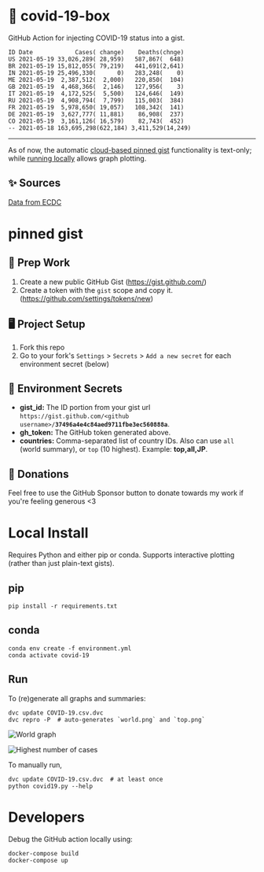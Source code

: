 # 🏥 covid-19-box

GitHub Action for injecting COVID-19 status into a gist.

```
ID Date            Cases( change)    Deaths(chnge)
US 2021-05-19 33,026,289( 28,959)   587,867(  648)
BR 2021-05-19 15,812,055( 79,219)   441,691(2,641)
IN 2021-05-19 25,496,330(      0)   283,248(    0)
ME 2021-05-19  2,387,512(  2,000)   220,850(  104)
GB 2021-05-19  4,468,366(  2,146)   127,956(    3)
IT 2021-05-19  4,172,525(  5,500)   124,646(  149)
RU 2021-05-19  4,908,794(  7,799)   115,003(  384)
FR 2021-05-19  5,978,650( 19,057)   108,342(  141)
DE 2021-05-19  3,627,777( 11,881)    86,908(  237)
CO 2021-05-19  3,161,126( 16,579)    82,743(  452)
-- 2021-05-18 163,695,298(622,184) 3,411,529(14,249)
```

---

As of now, the automatic [cloud-based pinned gist](#pinned-gist) functionality is text-only;
while [running locally](#local-install) allows graph plotting.

## ✨ Sources

[Data from ECDC](https://www.ecdc.europa.eu/en/publications-data/download-todays-data-geographic-distribution-covid-19-cases-worldwide)

# pinned gist

## 🎒 Prep Work
1. Create a new public GitHub Gist (https://gist.github.com/)
1. Create a token with the `gist` scope and copy it. (https://github.com/settings/tokens/new)

## 🖥 Project Setup
1. Fork this repo
1. Go to your fork's `Settings` > `Secrets` > `Add a new secret` for each environment secret (below)

## 🤫 Environment Secrets
- **gist_id:** The ID portion from your gist url `https://gist.github.com/<github username>/`**`37496a4e4c84aed9711fbe3ec560888a`**.
- **gh_token:** The GitHub token generated above.
- **countries:** Comma-separated list of country IDs. Also can use `all` (world summary), or `top` (10 highest). Example: **top,all,JP**.

## 💸 Donations

Feel free to use the GitHub Sponsor button to donate towards my work if you're feeling generous <3

# Local Install

Requires Python and either pip or conda. Supports interactive plotting (rather than just plain-text gists).

## pip

```
pip install -r requirements.txt
```

## conda

```
conda env create -f environment.yml
conda activate covid-19
```

## Run

To (re)generate all graphs and summaries:

```
dvc update COVID-19.csv.dvc
dvc repro -P  # auto-generates `world.png` and `top.png`
```

![World graph](world.png)

![Highest number of cases](top.png)

To manually run,

```
dvc update COVID-19.csv.dvc  # at least once
python covid19.py --help
```

# Developers

Debug the GitHub action locally using:

```
docker-compose build
docker-compose up
```
